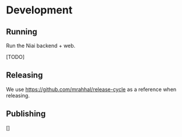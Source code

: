 # Development

## Running

Run the Niai backend + web.

[TODO]

## Releasing

We use https://github.com/mrahhal/release-cycle as a reference when releasing.

## Publishing

[]
